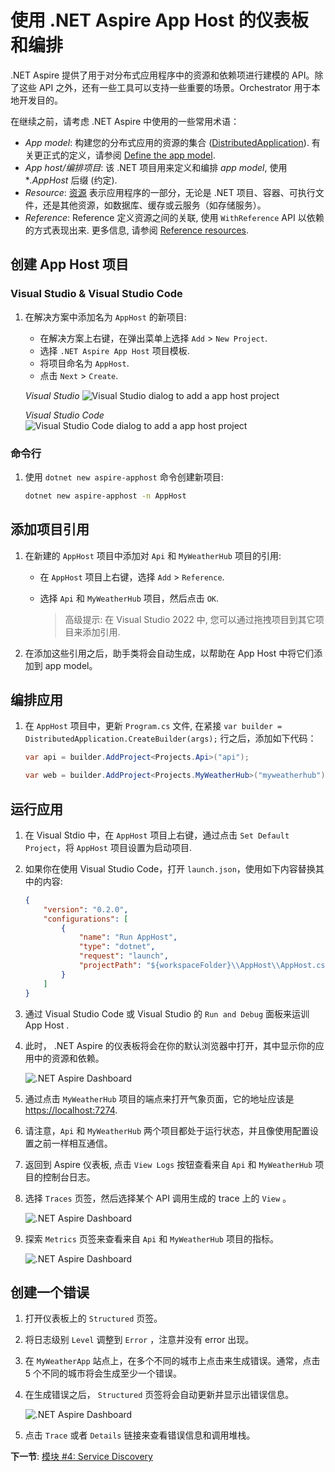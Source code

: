# 使用 .NET Aspire App Host 的仪表板和编排

.NET Aspire 提供了用于对分布式应用程序中的资源和依赖项进行建模的 API。除了这些 API 之外，还有一些工具可以支持一些重要的场景。Orchestrator 用于本地开发目的。

在继续之前，请考虑 .NET Aspire 中使用的一些常用术语：

- *App model*: 构建您的分布式应用的资源的集合 ([DistributedApplication](https://learn.microsoft.com/dotnet/api/aspire.hosting.distributedapplication)). 有关更正式的定义，请参阅 [Define the app model](https://learn.microsoft.com/dotnet/aspire/fundamentals/app-host-overview?tabs=docker#define-the-app-model).
- *App host/编排项目*: 该 .NET 项目用来定义和编排 *app model*, 使用 **.AppHost* 后缀 (约定).
- *Resource*: [资源](https://learn.microsoft.com/dotnet/aspire/fundamentals/app-host-overview?tabs=docker#built-in-resource-types) 表示应用程序的一部分，无论是 .NET 项目、容器、可执行文件，还是其他资源，如数据库、缓存或云服务（如存储服务）。
- *Reference*: Reference 定义资源之间的关联, 使用 `WithReference` API 以依赖的方式表现出来. 更多信息, 请参阅 [Reference resources](https://learn.microsoft.com/dotnet/aspire/fundamentals/app-host-overview?tabs=docker#reference-resources).

## 创建 App Host 项目

### Visual Studio & Visual Studio Code

1. 在解决方案中添加名为 `AppHost` 的新项目:
   - 在解决方案上右键，在弹出菜单上选择 `Add` > `New Project`.
   - 选择 `.NET Aspire App Host` 项目模板.
   - 将项目命名为 `AppHost`.
   - 点击 `Next` > `Create`.

    *Visual Studio*
    ![Visual Studio dialog to add a app host project](./media/vs-add-apphost.png)

    *Visual Studio Code*
    ![Visual Studio Code dialog to add a app host project](./media/vsc-add-apphost.png)

### 命令行

1. 使用 `dotnet new aspire-apphost` 命令创建新项目:

    ```bash
    dotnet new aspire-apphost -n AppHost
    ```

## 添加项目引用

1. 在新建的 `AppHost` 项目中添加对 `Api` 和 `MyWeatherHub` 项目的引用:
   - 在 `AppHost` 项目上右键，选择 `Add` > `Reference`.
   - 选择 `Api` 和 `MyWeatherHub` 项目，然后点击 `OK`.

     > 高级提示: 在 Visual Studio 2022 中, 您可以通过拖拽项目到其它项目来添加引用.

2. 在添加这些引用之后，助手类将会自动生成，以帮助在 App Host 中将它们添加到 app model。

## 编排应用

1. 在 `AppHost` 项目中，更新 `Program.cs` 文件, 在紧接  `var builder = DistributedApplication.CreateBuilder(args);` 行之后，添加如下代码：

    ```csharp
    var api = builder.AddProject<Projects.Api>("api");

    var web = builder.AddProject<Projects.MyWeatherHub>("myweatherhub");
    ```

## 运行应用

1. 在 Visual Stdio 中，在 `AppHost` 项目上右键，通过点击 `Set Default Project`，将 `AppHost` 项目设置为启动项目.
2. 如果你在使用 Visual Studio Code，打开 `launch.json`，使用如下内容替换其中的内容:

    ```json
    {
        "version": "0.2.0",
        "configurations": [
            {
                "name": "Run AppHost",
                "type": "dotnet",
                "request": "launch",
                "projectPath": "${workspaceFolder}\\AppHost\\AppHost.csproj"
            }
        ]
    }
    ```

3. 通过 Visual Studio Code 或 Visual Studio 的 `Run and Debug` 面板来运训 App Host .
4. 此时， .NET Aspire 的仪表板将会在你的默认浏览器中打开，其中显示你的应用中的资源和依赖。

    ![.NET Aspire Dashboard](./media/dashboard.png)

5. 通过点击 `MyWeatherHub` 项目的端点来打开气象页面，它的地址应该是 [https://localhost:7274](https://localhost:7274).
6. 请注意，`Api` 和 `MyWeatherHub` 两个项目都处于运行状态，并且像使用配置设置之前一样相互通信。
7. 返回到 Aspire 仪表板, 点击 `View Logs` 按钮查看来自 `Api` 和 `MyWeatherHub` 项目的控制台日志。
8. 选择 `Traces` 页签，然后选择某个 API 调用生成的 trace 上的 `View` 。

    ![.NET Aspire Dashboard](./media/dashboard-trace.png)

9. 探索 `Metrics` 页签来查看来自 `Api` 和 `MyWeatherHub` 项目的指标。

    ![.NET Aspire Dashboard](./media/dashboard-metrics.png)

## 创建一个错误

1. 打开仪表板上的 `Structured` 页签。
2. 将日志级别 `Level` 调整到 `Error` ，注意并没有 error 出现。
3. 在 `MyWeatherApp` 站点上，在多个不同的城市上点击来生成错误。通常，点击 5 个不同的城市将会生成至少一个错误。
4. 在生成错误之后， `Structured` 页签将会自动更新并显示出错误信息。

    ![.NET Aspire Dashboard](./media/dashboard-error.png)

5. 点击 `Trace` 或者 `Details` 链接来查看错误信息和调用堆栈。

**下一节**: [模块 #4: Service Discovery](./4-servicediscovery.md)
